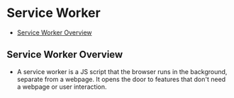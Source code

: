 # Service Worker
* [Service Worker Overview](#service-worker-overview)

## Service Worker Overview
* A service worker is a JS script that the browser runs in the background, separate from a webpage. It opens the door to features that don't need a webpage or user interaction.
